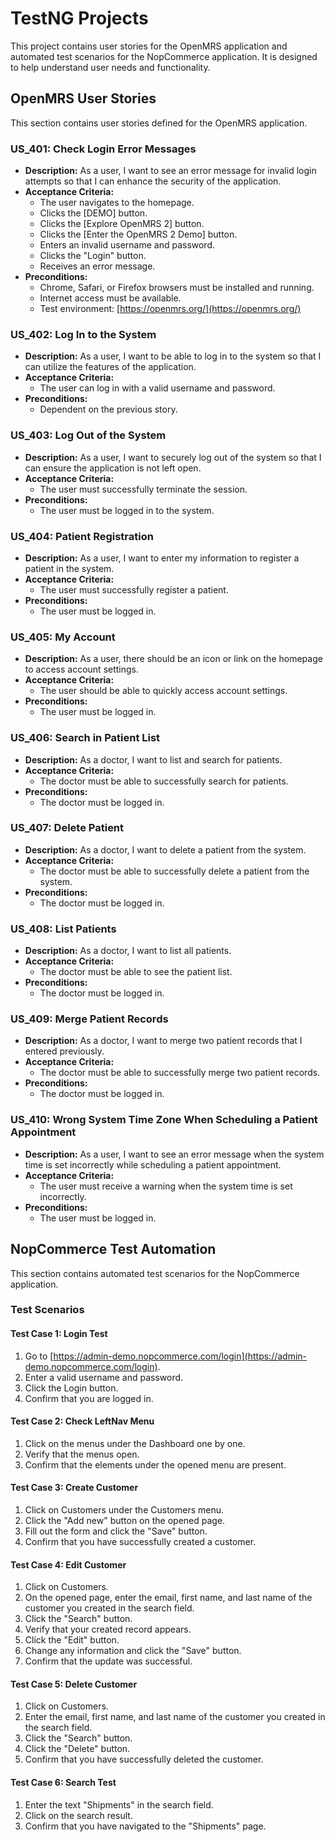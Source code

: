 # TestNG Projects

This project contains user stories for the OpenMRS application and automated test scenarios for the NopCommerce application. It is designed to help understand user needs and functionality.

## OpenMRS User Stories

This section contains user stories defined for the OpenMRS application.

### US_401: Check Login Error Messages
- **Description:** As a user, I want to see an error message for invalid login attempts so that I can enhance the security of the application.
- **Acceptance Criteria:**
  - The user navigates to the homepage.
  - Clicks the [DEMO] button.
  - Clicks the [Explore OpenMRS 2] button.
  - Clicks the [Enter the OpenMRS 2 Demo] button.
  - Enters an invalid username and password.
  - Clicks the "Login" button.
  - Receives an error message.
- **Preconditions:**
  - Chrome, Safari, or Firefox browsers must be installed and running.
  - Internet access must be available.
  - Test environment: [https://openmrs.org/](https://openmrs.org/)

### US_402: Log In to the System
- **Description:** As a user, I want to be able to log in to the system so that I can utilize the features of the application.
- **Acceptance Criteria:**
  - The user can log in with a valid username and password.
- **Preconditions:**
  - Dependent on the previous story.

### US_403: Log Out of the System
- **Description:** As a user, I want to securely log out of the system so that I can ensure the application is not left open.
- **Acceptance Criteria:**
  - The user must successfully terminate the session.
- **Preconditions:**
  - The user must be logged in to the system.

### US_404: Patient Registration
- **Description:** As a user, I want to enter my information to register a patient in the system.
- **Acceptance Criteria:**
  - The user must successfully register a patient.
- **Preconditions:**
  - The user must be logged in.

### US_405: My Account
- **Description:** As a user, there should be an icon or link on the homepage to access account settings.
- **Acceptance Criteria:**
  - The user should be able to quickly access account settings.
- **Preconditions:**
  - The user must be logged in.

### US_406: Search in Patient List
- **Description:** As a doctor, I want to list and search for patients.
- **Acceptance Criteria:**
  - The doctor must be able to successfully search for patients.
- **Preconditions:**
  - The doctor must be logged in.

### US_407: Delete Patient
- **Description:** As a doctor, I want to delete a patient from the system.
- **Acceptance Criteria:**
  - The doctor must be able to successfully delete a patient from the system.
- **Preconditions:**
  - The doctor must be logged in.

### US_408: List Patients
- **Description:** As a doctor, I want to list all patients.
- **Acceptance Criteria:**
  - The doctor must be able to see the patient list.
- **Preconditions:**
  - The doctor must be logged in.

### US_409: Merge Patient Records
- **Description:** As a doctor, I want to merge two patient records that I entered previously.
- **Acceptance Criteria:**
  - The doctor must be able to successfully merge two patient records.
- **Preconditions:**
  - The doctor must be logged in.

### US_410: Wrong System Time Zone When Scheduling a Patient Appointment
- **Description:** As a user, I want to see an error message when the system time is set incorrectly while scheduling a patient appointment.
- **Acceptance Criteria:**
  - The user must receive a warning when the system time is set incorrectly.
- **Preconditions:**
  - The user must be logged in.

## NopCommerce Test Automation

This section contains automated test scenarios for the NopCommerce application.

### Test Scenarios

#### Test Case 1: Login Test
1. Go to [https://admin-demo.nopcommerce.com/login](https://admin-demo.nopcommerce.com/login).
2. Enter a valid username and password.
3. Click the Login button.
4. Confirm that you are logged in.

#### Test Case 2: Check LeftNav Menu
1. Click on the menus under the Dashboard one by one.
2. Verify that the menus open.
3. Confirm that the elements under the opened menu are present.

#### Test Case 3: Create Customer
1. Click on Customers under the Customers menu.
2. Click the "Add new" button on the opened page.
3. Fill out the form and click the "Save" button.
4. Confirm that you have successfully created a customer.

#### Test Case 4: Edit Customer
1. Click on Customers.
2. On the opened page, enter the email, first name, and last name of the customer you created in the search field.
3. Click the "Search" button.
4. Verify that your created record appears.
5. Click the "Edit" button.
6. Change any information and click the "Save" button.
7. Confirm that the update was successful.

#### Test Case 5: Delete Customer
1. Click on Customers.
2. Enter the email, first name, and last name of the customer you created in the search field.
3. Click the "Search" button.
4. Click the "Delete" button.
5. Confirm that you have successfully deleted the customer.

#### Test Case 6: Search Test
1. Enter the text "Shipments" in the search field.
2. Click on the search result.
3. Confirm that you have navigated to the "Shipments" page.
